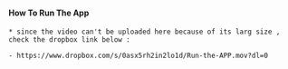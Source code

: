 

#### How To Run The App

    * since the video can't be uploaded here because of its larg size , check the dropbox link below :

    - https://www.dropbox.com/s/0asx5rh2in2lo1d/Run-the-APP.mov?dl=0

